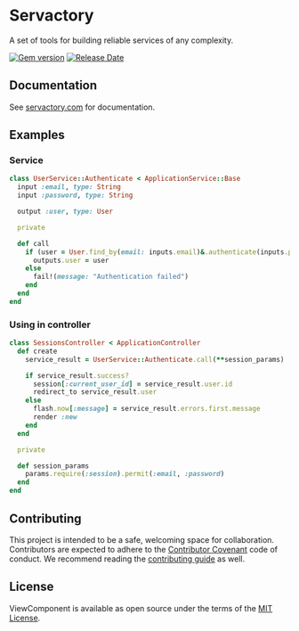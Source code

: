 # Servactory

A set of tools for building reliable services of any complexity.

[![Gem version](https://img.shields.io/gem/v/servactory?logo=rubygems&logoColor=fff)](https://rubygems.org/gems/servactory)
[![Release Date](https://img.shields.io/github/release-date/afuno/servactory)](https://github.com/afuno/servactory/releases)

## Documentation

See [servactory.com](https://servactory.com) for documentation.

## Examples

### Service

```ruby
class UserService::Authenticate < ApplicationService::Base
  input :email, type: String
  input :password, type: String

  output :user, type: User

  private

  def call
    if (user = User.find_by(email: inputs.email)&.authenticate(inputs.password))
      outputs.user = user
    else
      fail!(message: "Authentication failed")
    end
  end
end
```

### Using in controller

```ruby
class SessionsController < ApplicationController
  def create
    service_result = UserService::Authenticate.call(**session_params)

    if service_result.success?
      session[:current_user_id] = service_result.user.id
      redirect_to service_result.user
    else
      flash.now[:message] = service_result.errors.first.message
      render :new
    end
  end

  private

  def session_params
    params.require(:session).permit(:email, :password)
  end
end
```

## Contributing

This project is intended to be a safe, welcoming space for collaboration. Contributors are expected to adhere to the [Contributor Covenant](http://contributor-covenant.org) code of conduct. We recommend reading the [contributing guide](./website/docs/CONTRIBUTING.md) as well.

## License

ViewComponent is available as open source under the terms of the [MIT License](http://opensource.org/licenses/MIT).
